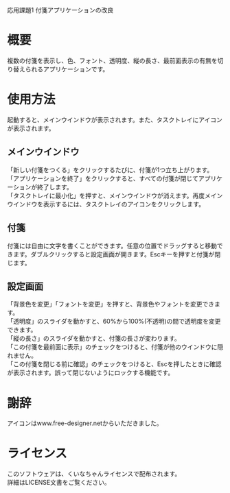 応用課題1 付箋アプリケーションの改良

# 概要
複数の付箋を表示し、色、フォント、透明度、縦の長さ、最前面表示の有無を切り替えられるアプリケーションです。

# 使用方法
起動すると、メインウインドウが表示されます。また、タスクトレイにアイコンが表示されます。

## メインウインドウ
「新しい付箋をつくる」をクリックするたびに、付箋が1つ立ち上がります。  
「アプリケーションを終了」をクリックすると、すべての付箋が閉じてアプリケーションが終了します。  
「タスクトレイに最小化」を押すと、メインウインドウが消えます。再度メインウインドウを表示するには、タスクトレイのアイコンをクリックします。  

## 付箋
付箋には自由に文字を書くことができます。任意の位置でドラッグすると移動できます。ダブルクリックすると設定画面が開きます。Escキーを押すと付箋が閉じます。

## 設定画面
「背景色を変更」「フォントを変更」を押すと、背景色やフォントを変更できます。  
「透明度」のスライダを動かすと、60%から100%(不透明)の間で透明度を変更できます。  
「縦の長さ」のスライダを動かすと、付箋の長さが変わります。  
「この付箋を最前面に表示」のチェックをつけると、付箋が他のウインドウに隠れません。  
「この付箋を閉じる前に確認」のチェックをつけると、Escを押したときに確認が表示されます。誤って閉じないようにロックする機能です。

# 謝辞
アイコンはwww.free-designer.netからいただきました。

# ライセンス
このソフトウェアは、くいなちゃんライセンスで配布されます。  
詳細はLICENSE文書をご覧ください。
